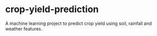 # crop-yield-prediction
A machine learning project to predict crop yield using soil, rainfall and weather features.
